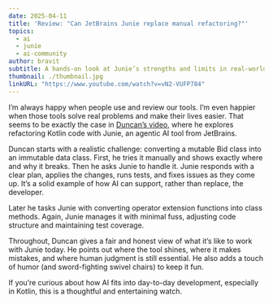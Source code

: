 ```yaml
---
date: 2025-04-11
title: 'Review: "Can JetBrains Junie replace manual refactoring?"'
topics:
  - ai
  - junie
  - ai-community
author: bravit
subtitle: A hands-on look at Junie’s strengths and limits in real-world Kotlin refactoring.
thumbnail: ./thumbnail.jpg
linkURL: "https://www.youtube.com/watch?v=vN2-VUFP784"
---
```


I’m always happy when people use and review our tools. I’m even happier when those tools solve real problems and make their lives easier. That seems to be exactly the case in [Duncan’s video](https://www.youtube.com/watch?v=vN2-VUFP784), where he explores refactoring Kotlin code with Junie, an agentic AI tool from JetBrains.

Duncan starts with a realistic challenge: converting a mutable Bid class into an immutable data class. First, he tries it manually and shows exactly where and why it breaks. Then he asks Junie to handle it. Junie responds with a clear plan, applies the changes, runs tests, and fixes issues as they come up. It’s a solid example of how AI can support, rather than replace, the developer.

Later he tasks Junie with converting operator extension functions into class methods. Again, Junie manages it with minimal fuss, adjusting code structure and maintaining test coverage.

Throughout, Duncan gives a fair and honest view of what it’s like to work with Junie today. He points out where the tool shines, where it makes mistakes, and where human judgment is still essential. He also adds a touch of humor (and sword-fighting swivel chairs) to keep it fun.

If you’re curious about how AI fits into day-to-day development, especially in Kotlin, this is a thoughtful and entertaining watch.
